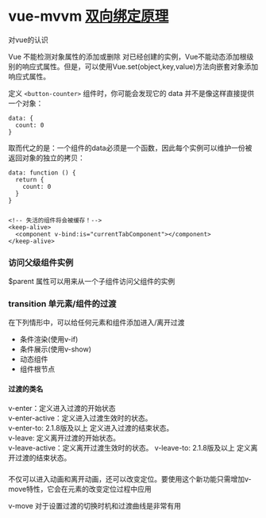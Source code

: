 # vue-mvvm [双向绑定原理](https://segmentfault.com/a/1190000006599500) 
对vue的认识

Vue 不能检测对象属性的添加或删除
对已经创建的实例，Vue不能动态添加根级别的响应式属性。但是，可以使用Vue.set(object,key,value)方法向嵌套对象添加响应式属性。


定义 `<button-counter>` 组件时，你可能会发现它的 data 并不是像这样直接提供一个对象：
```
data: {
  count: 0
}
```
取而代之的是：一个组件的data必须是一个函数，因此每个实例可以维护一份被返回对象的独立的拷贝：
```
data: function () {
  return {
    count: 0
  }
}
```

### <keep-alive>
```
<!-- 失活的组件将会被缓存！-->
<keep-alive>
  <component v-bind:is="currentTabComponent"></component>
</keep-alive>
```

### 访问父级组件实例
$parent 属性可以用来从一个子组件访问父组件的实例

### transition 单元素/组件的过渡

在下列情形中，可以给任何元素和组件添加进入/离开过渡
* 条件渲染(使用v-if)
* 条件展示(使用v-show)
* 动态组件
* 组件根节点
#### 过渡的类名
v-enter：定义进入过渡的开始状态  
v-enter-active：定义进入过渡生效时的状态。   
v-enter-to: 2.1.8版及以上 定义进入过渡的结束状态。  
v-leave: 定义离开过渡的开始状态。  
v-leave-active：定义离开过渡生效时的状态。
v-leave-to: 2.1.8版及以上 定义离开过渡的结束状态。 

### <transition-group>

不仅可以进入动画和离开动画，还可以改变定位。要使用这个新功能只需增加v-move特性，它会在元素的改变定位过程中应用  

v-move 对于设置过渡的切换时机和过渡曲线是非常有用





